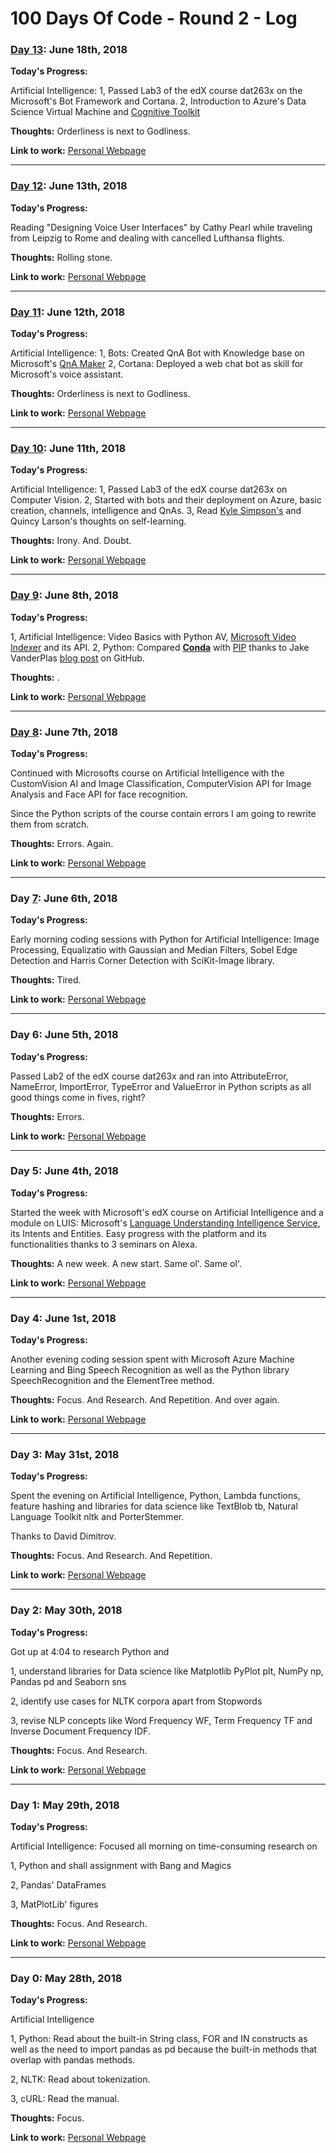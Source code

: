 # 100 Days Of Code - Round 2 -  Log


### [Day 13](https://twitter.com/peterstieg/status/1008561243542708224): June 18th, 2018

**Today's Progress:** 

Artificial Intelligence:
1, Passed Lab3 of the edX course dat263x on the Microsoft's Bot Framework and Cortana.
2, Introduction to Azure's Data Science Virtual Machine and [Cognitive Toolkit](https://www.microsoft.com/en-us/cognitive-toolkit/)

**Thoughts:** Orderliness is next to Godliness.

**Link to work:** [Personal Webpage](http://www.peterstieg.com)

----------------------------

### [Day 12](https://twitter.com/peterstieg/status/1006882196131590144): June 13th, 2018

**Today's Progress:** 

Reading "Designing Voice User Interfaces" by Cathy Pearl while traveling from Leipzig to Rome and dealing with cancelled Lufthansa flights.

**Thoughts:** Rolling stone.

**Link to work:** [Personal Webpage](http://www.peterstieg.com)

----------------------------


### [Day 11](https://twitter.com/peterstieg/status/1006388786434072577): June 12th, 2018

**Today's Progress:** 

Artificial Intelligence:
1, Bots: Created QnA Bot with Knowledge base on Microsoft's [QnA Maker](https://www.qnamaker.ai/)
2, Cortana: Deployed a web chat bot as skill for Microsoft's voice assistant.

**Thoughts:** Orderliness is next to Godliness.

**Link to work:** [Personal Webpage](http://www.peterstieg.com)

----------------------------

### [Day 10](https://twitter.com/peterstieg/status/1006016630525190144): June 11th, 2018

**Today's Progress:** 

Artificial Intelligence:
1, Passed Lab3 of the edX course dat263x on Computer Vision.
2, Started with bots and their deployment on Azure, basic creation, channels, intelligence and QnAs.
3, Read [Kyle Simpson's](https://twitter.com/getify/status/1005956035868123137) and Quincy Larson's thoughts on self-learning.

**Thoughts:** Irony. And. Doubt.

**Link to work:** [Personal Webpage](http://www.peterstieg.com)

---------------------------------

### [Day 9](https://twitter.com/peterstieg/status/1004930237392617472): June 8th, 2018

**Today's Progress:** 

1, Artificial Intelligence: Video Basics with Python AV, [Microsoft Video Indexer](https://www.videoindexer.ai/) and its API. 
2, Python: Compared [**Conda**](https://conda.io/docs/) with [PIP](https://pypi.org/project/pip/) thanks to 
Jake VanderPlas [blog post](http://jakevdp.github.io/blog/2016/08/25/conda-myths-and-misconceptions) on GitHub.

**Thoughts:** .

**Link to work:** [Personal Webpage](http://www.peterstieg.com)

---------------------------------

### [Day 8](https://twitter.com/peterstieg/status/1004570282890268672): June 7th, 2018

**Today's Progress:** 

Continued with Microsofts course on Artificial Intelligence with the CustomVision AI and Image Classification, ComputerVision API for Image Analysis and Face API for face recognition.

Since the Python scripts of the course contain errors I am going to rewrite them from scratch.

**Thoughts:** Errors. Again.

**Link to work:** [Personal Webpage](http://www.peterstieg.com)

-------------------------------------

### Day [7](https://twitter.com/peterstieg/status/1004200533731741700): June 6th, 2018

**Today's Progress:** 

Early morning coding sessions with Python for Artificial Intelligence:
Image Processing, Equalizatio with Gaussian and Median Filters, Sobel Edge Detection and Harris Corner Detection with SciKit-Image library.

**Thoughts:** Tired.

**Link to work:** [Personal Webpage](http://www.peterstieg.com)

----------------------------------------

### Day 6: June 5th, 2018

**Today's Progress:** 

Passed Lab2 of the edX course dat263x and ran into AttributeError, NameError, ImportError, TypeError and ValueError in Python scripts as all good things come in fives, right?

**Thoughts:** Errors.

**Link to work:** [Personal Webpage](http://www.peterstieg.com)

------------------------------------------

### Day 5: June 4th, 2018

**Today's Progress:** 

Started the week with Microsoft's edX course on Artificial Intelligence and a module on LUIS: Microsoft's [Language Understanding Intelligence Service](https://www.luis.ai/), its Intents and Entities. Easy progress with the platform and its functionalities thanks to 3 seminars on Alexa. 

**Thoughts:** A new week. A new start. Same ol'. Same ol'.

**Link to work:** [Personal Webpage](http://www.peterstieg.com)

------------------------------------------

### Day 4: June 1st, 2018

**Today's Progress:** 

Another evening coding session spent with Microsoft Azure Machine Learning and Bing Speech Recognition as well as the Python library SpeechRecognition and the ElementTree method.

**Thoughts:** Focus. And Research. And Repetition. And over again.

**Link to work:** [Personal Webpage](http://www.peterstieg.com)

--------------------------------------------

### Day 3: May 31st, 2018

**Today's Progress:** 

Spent the evening on Artificial Intelligence, Python, Lambda functions, feature hashing and libraries for data science like TextBlob tb, Natural Language Toolkit nltk and PorterStemmer.

Thanks to David Dimitrov.

**Thoughts:** Focus. And Research. And Repetition.

**Link to work:** [Personal Webpage](http://www.peterstieg.com)

--------------------------------------------

### Day 2: May 30th, 2018

**Today's Progress:** 

Got up at 4:04 to research Python and 

1, understand libraries for Data science like Matplotlib PyPlot plt, NumPy np, Pandas pd and Seaborn sns 

2, identify use cases for NLTK corpora apart from Stopwords

3, revise NLP concepts like Word Frequency WF, Term Frequency TF and Inverse Document Frequency IDF. 

**Thoughts:** Focus. And Research.

**Link to work:** [Personal Webpage](http://www.peterstieg.com)

--------------------------------------------

### Day 1: May 29th, 2018

**Today's Progress:** 

Artificial Intelligence: Focused all morning on time-consuming research on 

1, Python and shall assignment with Bang and Magics

2, Pandas' DataFrames

3, MatPlotLib' figures

**Thoughts:** Focus. And Research.

**Link to work:** [Personal Webpage](http://www.peterstieg.com)

--------------------------------------------

### Day 0: May 28th, 2018

**Today's Progress:** 

Artificial Intelligence

1, Python: Read about the built-in String class, FOR and IN constructs as well as the need to import pandas as pd because the built-in methods that overlap with pandas methods.

2, NLTK: Read about tokenization.

3, cURL: Read the manual.

**Thoughts:** Focus.

**Link to work:** [Personal Webpage](http://www.peterstieg.com)



